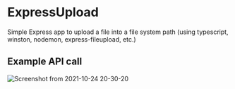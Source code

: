 # ExpressUpload
Simple Express app to upload a file into a file system path (using typescript, winston, nodemon, express-fileupload, etc.)

## Example API call
![Screenshot from 2021-10-24 20-30-20](https://user-images.githubusercontent.com/45297389/138604628-f99ef207-f0cd-4a5e-ab9b-7d38f5cd0fb2.png)
